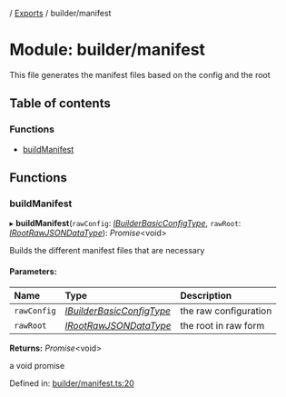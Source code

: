 [](../README.md) / [Exports](../modules.md) / builder/manifest

# Module: builder/manifest

This file generates the manifest files based on the config and the root

## Table of contents

### Functions

- [buildManifest](builder_manifest.md#buildmanifest)

## Functions

### buildManifest

▸ **buildManifest**(`rawConfig`: [*IBuilderBasicConfigType*](../interfaces/builder_config.ibuilderbasicconfigtype.md), `rawRoot`: [*IRootRawJSONDataType*](../interfaces/base_root.irootrawjsondatatype.md)): *Promise*<void\>

Builds the different manifest files that are necessary

#### Parameters:

Name | Type | Description |
:------ | :------ | :------ |
`rawConfig` | [*IBuilderBasicConfigType*](../interfaces/builder_config.ibuilderbasicconfigtype.md) | the raw configuration   |
`rawRoot` | [*IRootRawJSONDataType*](../interfaces/base_root.irootrawjsondatatype.md) | the root in raw form   |

**Returns:** *Promise*<void\>

a void promise

Defined in: [builder/manifest.ts:20](https://github.com/onzag/itemize/blob/0e9b128c/builder/manifest.ts#L20)
